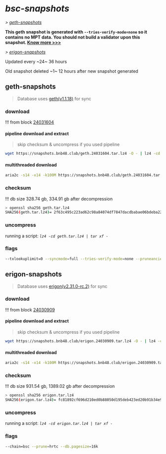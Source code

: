 # *bsc-snapshots*


*\> [geth-snapshots](#geth-snapshots)*

**This geth snapshot is generated with `--tries-verify-mode=none` so it contains no MPT data. You should not build a validator upon this snapshot. [Know more >>>](https://github.com/bnb-chain/bsc/pull/926)**

*\> [erigon-snapshots](#erigon-snapshots)*

Updated every ~24~ 36 hours

Old snapshot deleted ~1~ 12 hours after new snapshot generated

## geth-snapshots


> Database uses [geth(v1.1.18)](https://github.com/bnb-chain/bsc/releases/tag/v1.1.18) for sync


### download

<!-- begin_geth -->

!!! from block [24031604](https://bscscan.com/block/24031604)

#### pipeline download and extract
> skip checksum & uncompress if you used pipeline
```bash
wget https://snapshots.bnb48.club/geth.24031604.tar.lz4 -O - | lz4 -cd | tar xf -
```

#### multithreaded download

```bash
aria2c -s14 -x14 -k100M https://snapshots.bnb48.club/geth.24031604.tar.lz4 -o geth.tar.lz4
```


### checksum

!!! db size 328.74 gb, 334.91 gb after decompression
```bash
> openssl sha256 geth.tar.lz4
SHA256(geth.tar.lz4)= 2f63c495c223ad62c98a84074df7847dacdbabae06bdeba22f94ed7f859bf0b4
```

<!-- end_geth -->

### uncompress


running a script: _`lz4 -cd geth.tar.lz4 | tar xf -`_


### flags


```bash
--txlookuplimit=0 --syncmode=full --tries-verify-mode=none --pruneancient=true --diffblock=5000
```


## erigon-snapshots


> Database uses [erigon(v2.31.0-rc.2)](https://github.com/ledgerwatch/erigon/releases/tag/v2.31.0-rc.2) for sync


### download

<!-- begin_erigon -->

!!! from block [24030909](https://bscscan.com/block/24030909)

#### pipeline download and extract
> skip checksum & uncompress if you used pipeline
```bash
wget https://snapshots.bnb48.club/erigon.24030909.tar.lz4 -O - | lz4 -cd | tar xf -
```

#### multithreaded download

```bash
aria2c -s14 -x14 -k100M https://snapshots.bnb48.club/erigon.24030909.tar.lz4 -o erigon.tar.lz4
```


### checksum

!!! db size 931.54 gb, 1389.02 gb after decompression
```bash
> openssl sha256 erigon.tar.lz4
SHA256(erigon.tar.lz4)= fc81892cf696d210ed0b88050d195deb423ed20b91b34e90e529f355200ab17f
```

<!-- end_erigon -->


### uncompress


running a script: _`lz4 -cd erigon.tar.lz4 | tar xf -`_


### flags


```bash
--chain=bsc --prune=hrtc --db.pagesize=16k
```
